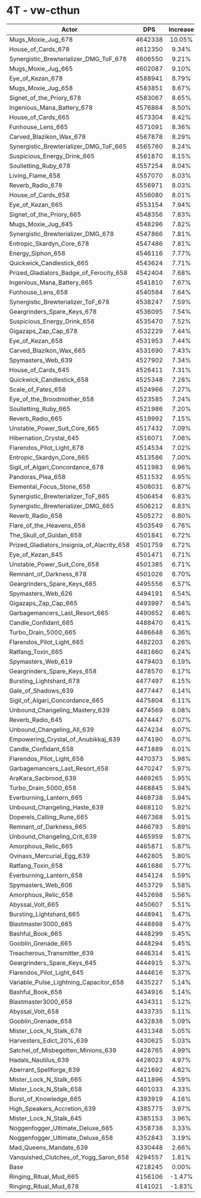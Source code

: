 # 4T - vw-cthun
| Actor | DPS | Increase |
|---|:---:|:---:|
|Mugs_Moxie_Jug_678|4642338|10.05%|
|House_of_Cards_678|4612350|9.34%|
|Synergistic_Brewterializer_DMG_ToF_678|4606550|9.21%|
|Mugs_Moxie_Jug_665|4602087|9.10%|
|Eye_of_Kezan_678|4588941|8.79%|
|Mugs_Moxie_Jug_658|4583851|8.67%|
|Signet_of_the_Priory_678|4583067|8.65%|
|Ingenious_Mana_Battery_678|4576864|8.50%|
|House_of_Cards_665|4573304|8.42%|
|Funhouse_Lens_665|4571091|8.36%|
|Carved_Blazikon_Wax_678|4567878|8.29%|
|Synergistic_Brewterializer_DMG_ToF_665|4565760|8.24%|
|Suspicious_Energy_Drink_665|4561870|8.15%|
|Soulletting_Ruby_678|4557254|8.04%|
|Living_Flame_658|4557070|8.03%|
|Reverb_Radio_678|4556971|8.03%|
|House_of_Cards_658|4556080|8.01%|
|Eye_of_Kezan_665|4553154|7.94%|
|Signet_of_the_Priory_665|4548356|7.83%|
|Mugs_Moxie_Jug_645|4548296|7.82%|
|Synergistic_Brewterializer_DMG_678|4547866|7.81%|
|Entropic_Skardyn_Core_678|4547486|7.81%|
|Energy_Siphon_658|4546116|7.77%|
|Quickwick_Candlestick_665|4543624|7.71%|
|Prized_Gladiators_Badge_of_Ferocity_658|4542404|7.68%|
|Ingenious_Mana_Battery_665|4541810|7.67%|
|Funhouse_Lens_658|4540584|7.64%|
|Synergistic_Brewterializer_ToF_678|4538247|7.59%|
|Geargrinders_Spare_Keys_678|4536095|7.54%|
|Suspicious_Energy_Drink_658|4535470|7.52%|
|Gigazaps_Zap_Cap_678|4532229|7.44%|
|Eye_of_Kezan_658|4531953|7.44%|
|Carved_Blazikon_Wax_665|4531690|7.43%|
|Spymasters_Web_639|4527902|7.34%|
|House_of_Cards_645|4526411|7.31%|
|Quickwick_Candlestick_658|4525348|7.28%|
|Scale_of_Fates_658|4524966|7.27%|
|Eye_of_the_Broodmother_658|4523585|7.24%|
|Soulletting_Ruby_665|4521986|7.20%|
|Reverb_Radio_665|4519992|7.15%|
|Unstable_Power_Suit_Core_665|4517432|7.09%|
|Hibernation_Crystal_645|4516071|7.06%|
|Flarendos_Pilot_Light_678|4514534|7.02%|
|Entropic_Skardyn_Core_665|4513586|7.00%|
|Sigil_of_Algari_Concordance_678|4511983|6.96%|
|Pandoras_Plea_658|4511532|6.95%|
|Elemental_Focus_Stone_658|4508031|6.87%|
|Synergistic_Brewterializer_ToF_665|4506454|6.83%|
|Synergistic_Brewterializer_DMG_665|4506212|6.83%|
|Reverb_Radio_658|4505272|6.80%|
|Flare_of_the_Heavens_658|4503549|6.76%|
|The_Skull_of_Guldan_658|4501841|6.72%|
|Prized_Gladiators_Insignia_of_Alacrity_658|4501759|6.72%|
|Eye_of_Kezan_645|4501471|6.71%|
|Unstable_Power_Suit_Core_658|4501385|6.71%|
|Remnant_of_Darkness_678|4501026|6.70%|
|Geargrinders_Spare_Keys_665|4495556|6.57%|
|Spymasters_Web_626|4494191|6.54%|
|Gigazaps_Zap_Cap_665|4493997|6.54%|
|Garbagemancers_Last_Resort_665|4490652|6.46%|
|Candle_Confidant_665|4488470|6.41%|
|Turbo_Drain_5000_665|4486648|6.36%|
|Flarendos_Pilot_Light_665|4482203|6.26%|
|Ratfang_Toxin_665|4481660|6.24%|
|Spymasters_Web_619|4479403|6.19%|
|Geargrinders_Spare_Keys_658|4478570|6.17%|
|Bursting_Lightshard_678|4477497|6.15%|
|Gale_of_Shadows_639|4477447|6.14%|
|Sigil_of_Algari_Concordance_665|4475804|6.11%|
|Unbound_Changeling_Mastery_639|4474569|6.08%|
|Reverb_Radio_645|4474447|6.07%|
|Unbound_Changeling_All_639|4474234|6.07%|
|Empowering_Crystal_of_Anubikkaj_639|4474190|6.07%|
|Candle_Confidant_658|4471889|6.01%|
|Flarendos_Pilot_Light_658|4470373|5.98%|
|Garbagemancers_Last_Resort_658|4470247|5.97%|
|AraKara_Sacbrood_639|4469265|5.95%|
|Turbo_Drain_5000_658|4468845|5.94%|
|Everburning_Lantern_665|4468738|5.94%|
|Unbound_Changeling_Haste_639|4468110|5.92%|
|Doperels_Calling_Rune_665|4467368|5.91%|
|Remnant_of_Darkness_665|4466793|5.89%|
|Unbound_Changeling_Crit_639|4465959|5.87%|
|Amorphous_Relic_665|4465871|5.87%|
|Ovinaxs_Mercurial_Egg_639|4462805|5.80%|
|Ratfang_Toxin_658|4461686|5.77%|
|Everburning_Lantern_658|4454124|5.59%|
|Spymasters_Web_606|4453729|5.58%|
|Amorphous_Relic_658|4452698|5.56%|
|Abyssal_Volt_665|4450607|5.51%|
|Bursting_Lightshard_665|4448941|5.47%|
|Blastmaster3000_665|4448898|5.47%|
|Bashful_Book_665|4448299|5.45%|
|Gooblin_Grenade_665|4448294|5.45%|
|Treacherous_Transmitter_639|4446314|5.41%|
|Geargrinders_Spare_Keys_645|4444915|5.37%|
|Flarendos_Pilot_Light_645|4444616|5.37%|
|Variable_Pulse_Lightning_Capacitor_658|4435227|5.14%|
|Bashful_Book_658|4434916|5.14%|
|Blastmaster3000_658|4434311|5.12%|
|Abyssal_Volt_658|4433735|5.11%|
|Gooblin_Grenade_658|4432838|5.09%|
|Mister_Lock_N_Stalk_678|4431348|5.05%|
|Harvesters_Edict_20%_639|4430625|5.03%|
|Satchel_of_Misbegotten_Minions_639|4428765|4.99%|
|Hadals_Nautilus_639|4428023|4.97%|
|Aberrant_Spellforge_639|4421692|4.82%|
|Mister_Lock_N_Stalk_665|4411896|4.59%|
|Mister_Lock_N_Stalk_658|4401033|4.33%|
|Burst_of_Knowledge_665|4393919|4.16%|
|High_Speakers_Accretion_639|4385775|3.97%|
|Mister_Lock_N_Stalk_645|4385153|3.96%|
|Noggenfogger_Ultimate_Deluxe_665|4358738|3.33%|
|Noggenfogger_Ultimate_Deluxe_658|4352843|3.19%|
|Mad_Queens_Mandate_639|4330448|2.66%|
|Vanquished_Clutches_of_Yogg_Saron_658|4294557|1.81%|
|Base|4218245|0.00%|
|Ringing_Ritual_Mud_665|4156106|-1.47%|
|Ringing_Ritual_Mud_678|4141021|-1.83%|

